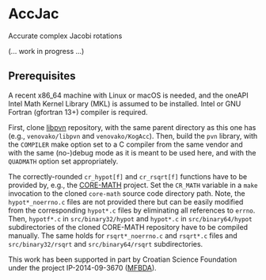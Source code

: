 # AccJac
Accurate complex Jacobi rotations

(... work in progress ...)

## Prerequisites

A recent x86_64 machine with Linux or macOS is needed, and the oneAPI Intel Math Kernel Library (MKL) is assumed to be installed.
Intel or GNU Fortran (gfortran 13+) compiler is required.

First, clone [libpvn](https://github.com/venovako/libpvn) repository, with the same parent directory as this one has (e.g., ``venovako/libpvn`` and ``venovako/KogAcc``).
Then, build the ``pvn`` library, with the ``COMPILER`` make option set to a C compiler from the same vendor and with the same (no-)debug mode as it is meant to be used here, and with the ``QUADMATH`` option set appropriately.

The correctly-rounded ``cr_hypot[f]`` and ``cr_rsqrt[f]`` functions have to be provided by, e.g., the [CORE-MATH](https://core-math.gitlabpages.inria.fr) project.
Set the ``CR_MATH`` variable in a ``make`` invocation to the cloned ``core-math`` source code directory path.
Note, the ``hypot*_noerrno.c`` files are not provided there but can be easily modified from the corresponding ``hypot*.c`` files by eliminating all references to ``errno``.
Then, ``hypotf*.c`` in ``src/binary32/hypot`` and ``hypot*.c`` in ``src/binary64/hypot`` subdirectories of the cloned CORE-MATH repository have to be compiled manually.
The same holds for ``rsqrt*_noerrno.c`` and ``rsqrt*.c`` files and ``src/binary32/rsqrt`` and ``src/binary64/rsqrt`` subdirectories.

This work has been supported in part by Croatian Science Foundation under the project IP-2014-09-3670 ([MFBDA](https://web.math.pmf.unizg.hr/mfbda/)).
